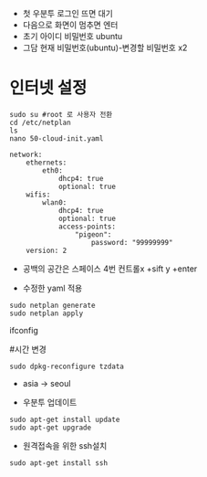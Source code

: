 - 첫 우분투 로그인 뜨면 대기
- 다음으로 화면이 멈추면 엔터
- 초기 아이디 비밀번호 ubuntu
- 그담 현재 비밀번호(ubuntu)-변경할 비밀번호 x2

# 인터넷 설정
```
sudo su #root 로 사용자 전환
cd /etc/netplan
ls
nano 50-cloud-init.yaml
```
```
network:
    ethernets:
        eth0:
            dhcp4: true
            optional: true
    wifis:
        wlan0:
            dhcp4: true
            optional: true
            access-points:
                "pigeon":
                    password: "99999999"
    version: 2
```
- 공백의 공간은 스페이스 4번
컨트롤x +sift y +enter

- 수정한 yaml 적용
```
sudo netplan generate
sudo netplan apply
```

ifconfig

#시간 변경
```
sudo dpkg-reconfigure tzdata
```
-  asia -> seoul

- 우분투 업데이트
```
sudo apt-get install update
sudo apt-get upgrade
```

- 원격접속을 위한 ssh설치
```
sudo apt-get install ssh
```   